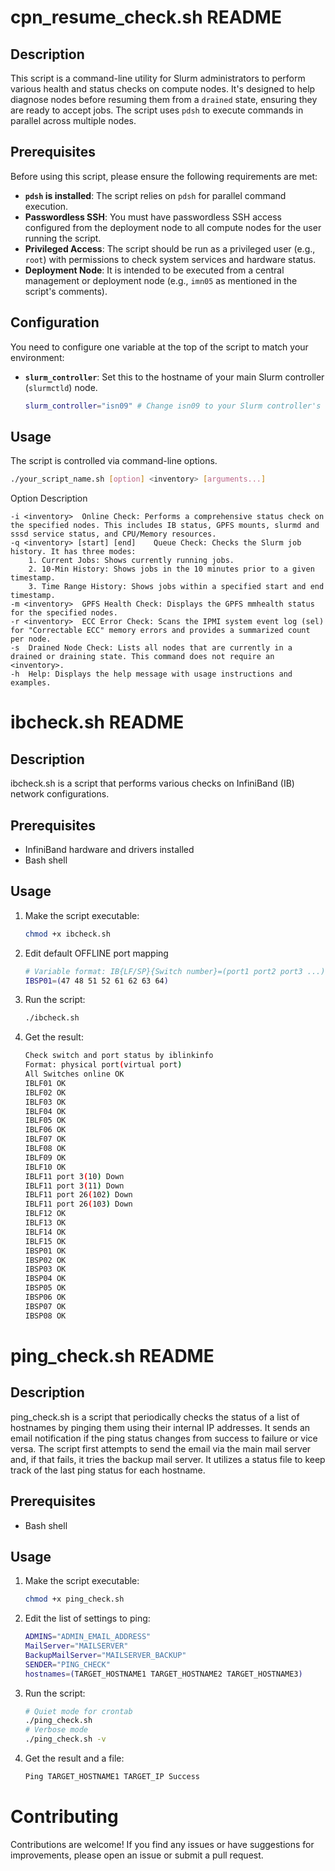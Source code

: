 # cpn_resume_check.sh README
## Description
This script is a command-line utility for Slurm administrators to perform various health and status checks on compute nodes. It's designed to help diagnose nodes before resuming them from a `drained` state, ensuring they are ready to accept jobs. The script uses `pdsh` to execute commands in parallel across multiple nodes.

## Prerequisites
Before using this script, please ensure the following requirements are met:
- **`pdsh` is installed**: The script relies on `pdsh` for parallel command execution.
- **Passwordless SSH**: You must have passwordless SSH access configured from the deployment node to all compute nodes for the user running the script.
- **Privileged Access**: The script should be run as a privileged user (e.g., `root`) with permissions to check system services and hardware status.
- **Deployment Node**: It is intended to be executed from a central management or deployment node (e.g., `imn05` as mentioned in the script's comments).

## Configuration
You need to configure one variable at the top of the script to match your environment:
- **`slurm_controller`**: Set this to the hostname of your main Slurm controller (`slurmctld`) node.
  ```bash
  slurm_controller="isn09" # Change isn09 to your Slurm controller's hostname
  ```
## Usage
The script is controlled via command-line options.
```bash
./your_script_name.sh [option] <inventory> [arguments...]
```
Option	Description
```
-i <inventory>	Online Check: Performs a comprehensive status check on the specified nodes. This includes IB status, GPFS mounts, slurmd and sssd service status, and CPU/Memory resources.
-q <inventory> [start] [end]	Queue Check: Checks the Slurm job history. It has three modes:
    1. Current Jobs: Shows currently running jobs.
    2. 10-Min History: Shows jobs in the 10 minutes prior to a given timestamp.
    3. Time Range History: Shows jobs within a specified start and end timestamp.
-m <inventory>	GPFS Health Check: Displays the GPFS mmhealth status for the specified nodes.
-r <inventory>	ECC Error Check: Scans the IPMI system event log (sel) for "Correctable ECC" memory errors and provides a summarized count per node.
-s	Drained Node Check: Lists all nodes that are currently in a drained or draining state. This command does not require an <inventory>.
-h	Help: Displays the help message with usage instructions and examples.
```
# ibcheck.sh README

## Description
ibcheck.sh is a script that performs various checks on InfiniBand (IB) network configurations.

## Prerequisites
- InfiniBand hardware and drivers installed
- Bash shell

## Usage

1. Make the script executable:
    ```bash
    chmod +x ibcheck.sh
    ```
2. Edit default OFFLINE port mapping
    ```bash
    # Variable format: IB{LF/SP}{Switch number}=(port1 port2 port3 ...)
    IBSP01=(47 48 51 52 61 62 63 64)
    ```
3. Run the script:
    ```bash
    ./ibcheck.sh
    ```
4. Get the result:
    ```bash
    Check switch and port status by iblinkinfo
    Format: physical port(virtual port)
    All Switches online OK
    IBLF01 OK
    IBLF02 OK
    IBLF03 OK
    IBLF04 OK
    IBLF05 OK
    IBLF06 OK
    IBLF07 OK
    IBLF08 OK
    IBLF09 OK
    IBLF10 OK
    IBLF11 port 3(10) Down
    IBLF11 port 3(11) Down
    IBLF11 port 26(102) Down
    IBLF11 port 26(103) Down
    IBLF12 OK
    IBLF13 OK
    IBLF14 OK
    IBLF15 OK
    IBSP01 OK
    IBSP02 OK
    IBSP03 OK
    IBSP04 OK
    IBSP05 OK
    IBSP06 OK
    IBSP07 OK
    IBSP08 OK
    ```
# ping_check.sh README
## Description
ping_check.sh is a script that periodically checks the status of a list of hostnames by pinging them using their internal IP addresses. It sends an email notification if the ping status changes from success to failure or vice versa. The script first attempts to send the email via the main mail server and, if that fails, it tries the backup mail server. It utilizes a status file to keep track of the last ping status for each hostname.

## Prerequisites
- Bash shell

## Usage

1. Make the script executable:
    ```bash
    chmod +x ping_check.sh
    ```
2. Edit the list of settings to ping:
    ```bash
    ADMINS="ADMIN_EMAIL_ADDRESS"
    MailServer="MAILSERVER"
    BackupMailServer="MAILSERVER_BACKUP"
    SENDER="PING_CHECK"
    hostnames=(TARGET_HOSTNAME1 TARGET_HOSTNAME2 TARGET_HOSTNAME3)
    ```
3. Run the script:
    ```bash
    # Quiet mode for crontab
    ./ping_check.sh
    # Verbose mode
    ./ping_check.sh -v
    ```
4. Get the result and a file:
    ```bash
    Ping TARGET_HOSTNAME1 TARGET_IP Success
    ```
# Contributing
Contributions are welcome! If you find any issues or have suggestions for improvements, please open an issue or submit a pull request.
